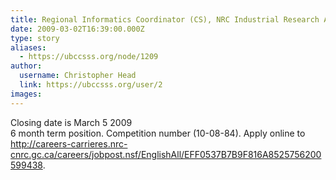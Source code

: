 ```yaml
---
title: Regional Informatics Coordinator (CS), NRC Industrial Research Assistance Program, Vancouver 
date: 2009-03-02T16:39:00.000Z
type: story
aliases:
  - https://ubccsss.org/node/1209
author:
  username: Christopher Head
  link: https://ubccsss.org/user/2
images:
---
```


<div class="field field-name-body field-type-text-with-summary field-label-hidden"><div class="field-items"><div class="field-item even"><p>Closing date is March 5 2009<br>
6 month term position. Competition number (10-08-84). Apply online to <a href="http://careers-carrieres.nrc-cnrc.gc.ca/careers/jobpost.nsf/EnglishAll/EFF0537B7B9F816A8525756200599438">http://careers-carrieres.nrc-cnrc.gc.ca/careers/jobpost.nsf/EnglishAll/EFF0537B7B9F816A8525756200599438</a>.</p>
</div></div></div>    <footer>
          </footer>